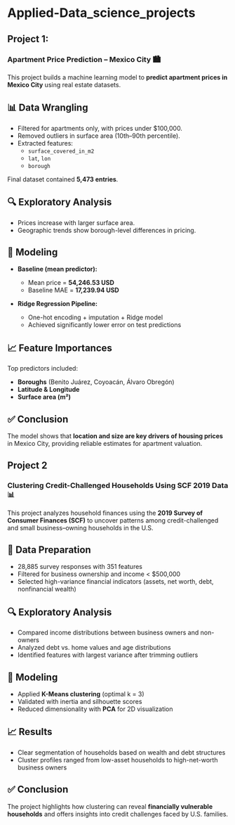 # Applied-Data_science_projects

## Project 1:
### Apartment Price Prediction – Mexico City 🏙️

This project builds a machine learning model to **predict apartment prices in Mexico City** using real estate datasets.  

## 📊 Data Wrangling
- Filtered for apartments only, with prices under $100,000.  
- Removed outliers in surface area (10th–90th percentile).  
- Extracted features:  
  - `surface_covered_in_m2`  
  - `lat`, `lon`  
  - `borough`  

Final dataset contained **5,473 entries**.

## 🔍 Exploratory Analysis
- Prices increase with larger surface area.  
- Geographic trends show borough-level differences in pricing.  

## 🤖 Modeling
- **Baseline (mean predictor):**  
  - Mean price = **54,246.53 USD**  
  - Baseline MAE = **17,239.94 USD**  

- **Ridge Regression Pipeline:**  
  - One-hot encoding + imputation + Ridge model  
  - Achieved significantly lower error on test predictions  

## 📈 Feature Importances
Top predictors included:  
- **Boroughs** (Benito Juárez, Coyoacán, Álvaro Obregón)  
- **Latitude & Longitude**  
- **Surface area (m²)**  

## ✅ Conclusion
The model shows that **location and size are key drivers of housing prices** in Mexico City, providing reliable estimates for apartment valuation.

## Project 2

### Clustering Credit-Challenged Households Using SCF 2019 Data 📊

This project analyzes household finances using the **2019 Survey of Consumer Finances (SCF)** to uncover patterns among credit-challenged and small business–owning households in the U.S.

## 🧹 Data Preparation
- 28,885 survey responses with 351 features  
- Filtered for business ownership and income < $500,000  
- Selected high-variance financial indicators (assets, net worth, debt, nonfinancial wealth)  

## 🔍 Exploratory Analysis
- Compared income distributions between business owners and non-owners  
- Analyzed debt vs. home values and age distributions  
- Identified features with largest variance after trimming outliers  

## 🤖 Modeling
- Applied **K-Means clustering** (optimal k = 3)  
- Validated with inertia and silhouette scores  
- Reduced dimensionality with **PCA** for 2D visualization  

## 📈 Results
- Clear segmentation of households based on wealth and debt structures  
- Cluster profiles ranged from low-asset households to high-net-worth business owners  

## ✅ Conclusion
The project highlights how clustering can reveal **financially vulnerable households** and offers insights into credit challenges faced by U.S. families.


